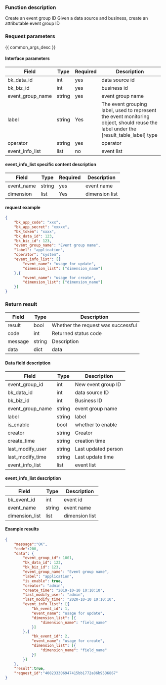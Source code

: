 

### Function description

Create an event group ID
Given a data source and business, create an attributable event group ID

### Request parameters

{{ common_args_desc }}

#### Interface parameters

| Field | Type | Required | Description |
| -------------- | ------ | ---- | ----------- |
| bk_data_id | int | yes | data source id |
| bk_biz_id | int | yes | business id |
| event_group_name | string | yes | event group name |
| label | string | Yes | The event grouping label, used to represent the event monitoring object, should reuse the label under the [result_table_label] type |
| operator | string | yes | operator |
| event_info_list | list | no | event list |

#### event_info_list specific content description

| Field | Type | Required | Description |
| ------------------- | ------ | -------- | -------- |
| event_name | string | yes | event name |
| dimension | list | Yes | dimension list |

#### request example

```json
{
    "bk_app_code": "xxx",
    "bk_app_secret": "xxxxx",
    "bk_token": "xxxx",
    "bk_data_id": 123,
    "bk_biz_id": 123,
    "event_group_name": "Event group name",
    "label": "application",
    "operator": "system",
    "event_info_list": [{
        "event_name": "usage for update",
        "dimension_list": ["dimension_name"]
    },{
        "event_name": "usage for create",
        "dimension_list": ["dimension_name"]
    }]
}
```

### Return result

| Field | Type | Description |
| ------- | ------ | ------------ |
| result | bool | Whether the request was successful |
| code | int | Returned status code |
| message | string | Description |
| data | dict | data |

#### Data field description

| Field | Type | Description |
| ------------------- | ------ | -------- |
| event_group_id | int | New event group ID |
| bk_data_id | int | data source ID |
| bk_biz_id | int | Business ID |
| event_group_name | string | event group name |
| label | string | label |
| is_enable | bool | whether to enable |
| creator | string | Creator |
| create_time | string | creation time |
| last_modify_user | string | Last updated person |
| last_modify_time | string | Last update time |
| event_info_list | list | event list |

#### event_info_list description

| Field | Type | Description |
| -------------- | ------ | -------- |
| bk_event_id | int | event id |
| event_name | string | event name |
| dimension_list | list | dimension list |

#### Example results

```json
{
    "message":"OK",
    "code":200,
    "data": {
        "event_group_id": 1001,
        "bk_data_id": 123,
        "bk_biz_id": 123,
        "event_group_name": "Event group name",
        "label": "application",
        "is_enable": true,
        "creator": "admin",
        "create_time": "2019-10-10 10:10:10",
        "last_modify_user": "admin",
        "last_modify_time": "2020-10-10 10:10:10",
        "event_info_list": [{
            "bk_event_id": 1,
            "event_name": "usage for update",
            "dimension_list": [{
                "dimension_name": "field_name"
            }]
        },{
            "bk_event_id": 2,
            "event_name": "usage for create",
            "dimension_list": [{
                "dimension_name": "field_name"
            }]
        }]
    },
    "result":true,
    "request_id":"408233306947415bb1772a86b9536867"
}
```
